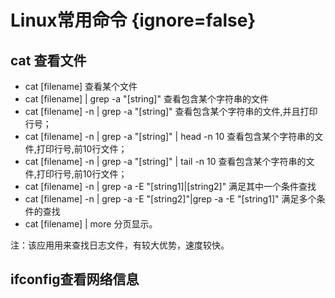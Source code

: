 # Linux常用命令 {ignore=false}

## cat 查看文件
* cat [filename]
查看某个文件
* cat [filename] | grep -a "[string]"
查看包含某个字符串的文件
* cat [filename] -n | grep -a "[string]"
查看包含某个字符串的文件,并且打印行号；
* cat [filename] -n | grep -a "[string]" | head -n 10
查看包含某个字符串的文件,打印行号,前10行文件；
* cat [filename] -n | grep -a "[string]" | tail -n 10
查看包含某个字符串的文件,打印行号,前10行文件；
* cat [filename] -n | grep -a -E "[string1]|[string2]"
满足其中一个条件查找
* cat [filename] -n | grep -a -E "[string2]"|grep -a -E "[string1]"
满足多个条件的查找
* cat [filename] | more
分页显示。

注：该应用用来查找日志文件，有较大优势，速度较快。

## ifconfig查看网络信息


